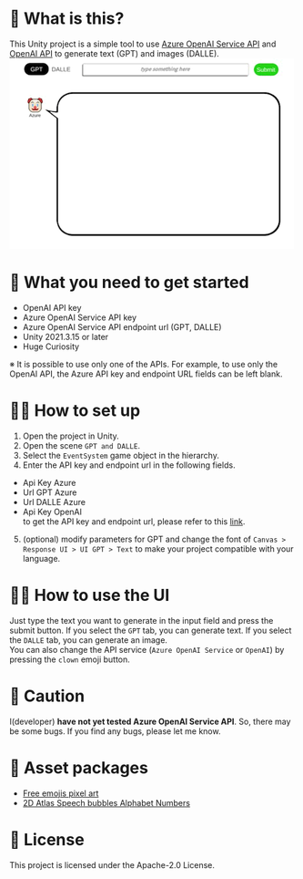 # 🤔 What is this?
This Unity project is a simple tool to use [Azure OpenAI Service API](https://azure.microsoft.com/en-us/products/ai-services/openai-service) and [OpenAI API](https://openai.com) to generate text (GPT) and images (DALLE).  
![UI](UI.GIF)  

# 💨 What you need to get started
- OpenAI API key  
- Azure OpenAI Service API key  
- Azure OpenAI Service API endpoint url (GPT, DALLE)  
- Unity 2021.3.15 or later  
- Huge Curiosity

※ It is possible to use only one of the APIs. For example, to use only the OpenAI API, the Azure API key and endpoint URL fields can be left blank.  

# 🕵️‍♂️ How to set up
1. Open the project in Unity.  
2. Open the scene `GPT and DALLE`.  
3. Select the `EventSystem` game object in the hierarchy.  
4. Enter the API key and endpoint url in the following fields.  
  - Api Key Azure  
  - Url GPT Azure  
  - Url DALLE Azure  
  - Api Key OpenAI  
  to get the API key and endpoint url, please refer to this [link](https://learn.microsoft.com/ja-jp/azure/ai-services/openai/reference).  
5. (optional) modify parameters for GPT and change the font of `Canvas > Response UI > UI GPT > Text` to make your project compatible with your language.  

# 👩‍💻 How to use the UI
Just type the text you want to generate in the input field and press the submit button. If you select the `GPT` tab, you can generate text. If you select the `DALLE` tab, you can generate an image.  
You can also change the API service (`Azure OpenAI Service` or `OpenAI`) by pressing the `clown` emoji button.  

# 👀 Caution
I(developer) **have not yet tested Azure OpenAI Service API**. So, there may be some bugs. If you find any bugs, please let me know.

# 📕 Asset packages
- [Free emojis pixel art](https://assetstore.unity.com/packages/2d/gui/icons/free-emojis-pixel-art-231243)  
- [2D Atlas Speech bubbles Alphabet Numbers](https://assetstore.unity.com/packages/2d/environments/2d-atlas-speech-bubbles-alphabet-numbers-88398)  

# 📄 License
This project is licensed under the Apache-2.0 License.
